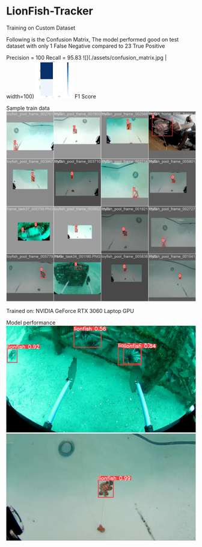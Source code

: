 # LionFish-Tracker

Training on Custom Dataset

Following is the Confusion Matrix, The model performed good on test dataset with only 1 False Negative compared to 23 True Positive

Precision = 100
Recall = 95.83
![](./assets/confusion_matrix.jpg | width=100)
<img src="./assets/confusion_matrix.jpg" width="100" height="100"/>
F1 Score


Sample train data
![plot](./assets/sample_tes_data.jpg)

Trained on: NVIDIA GeForce RTX 3060 Laptop GPU

Model performance
![plot](./assets/test_prediction.jpg)
![plot](./assets/test_prediction2.jpg)

